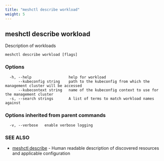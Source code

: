 ```yaml
---
title: "meshctl describe workload"
weight: 5
---
```

## meshctl describe workload

Description of workloads

```
meshctl describe workload [flags]
```

### Options

```
  -h, --help                 help for workload
      --kubeconfig string    path to the kubeconfig from which the management cluster will be accessed
      --kubecontext string   name of the kubeconfig context to use for the management cluster
  -s, --search strings       A list of terms to match workload names against
```

### Options inherited from parent commands

```
  -v, --verbose   enable verbose logging
```

### SEE ALSO

* [meshctl describe](../meshctl_describe)	 - Human readable description of discovered resources and applicable configuration

